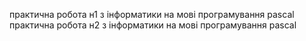 практична робота н1 з інформатики на мові програмування pascal
практична робота н2 з інформатики на мові програмування pascal

